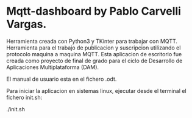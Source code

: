 # Mqtt-dashboard by Pablo Carvelli Vargas.

Herramienta creada con Python3 y TKinter para trabajar con MQTT.
Herramienta para el trabajo de publicacion y suscripcion utilizando el protocolo maquina a maquina MQTT.
Esta aplicacion de escritorio fue creada como proyecto de final de grado para el ciclo de Desarrollo de Aplicaciones Multiplataforma (DAM).

El manual de usuario esta en el fichero .odt.

Para iniciar la aplicacion en sistemas linux, ejecutar desde el terminal el fichero init.sh:

./init.sh
